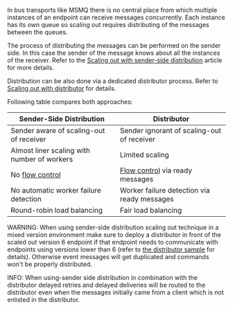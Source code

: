 
In bus transports like MSMQ there is no central place from which multiple instances of an endpoint can receive messages concurrently. Each instance has its own queue so scaling out requires distributing of the messages between the queues.

The process of distributing the messages can be performed on the sender side. In this case the sender of the message knows about all the instances of the receiver. Refer to the [Scaling out with sender-side distribution](/nservicebus/msmq/sender-side-distribution.md) article for more details.

Distribution can be also done via a dedicated distributor process. Refer to [Scaling out with distributor](/nservicebus/msmq/distributor/) for details.

Following table compares both approaches:

| Sender-Side Distribution                    | Distributor                                 |
|---------------------------------------------|---------------------------------------------|
| Sender aware of scaling-out of receiver     | Sender ignorant of scaling-out of receiver  |
| Almost liner scaling with number of workers | Limited scaling                             |
| No [flow control](https://en.wikipedia.org/wiki/Flow_control_%28data%29)| [Flow control](https://en.wikipedia.org/wiki/Flow_control_%28data%29) via ready messages             |
| No automatic worker failure detection       | Worker failure detection via ready messages |
| Round-robin load balancing                  | Fair load balancing                         |


WARNING: When using sender-side distribution scaling out technique in a mixed version environment make sure to deploy a distributor in front of the scaled out version 6 endpoint if that endpoint needs to communicate with endpoints using versions lower than 6 (refer to [the distributor sample](/samples/scaleout/distributor/) for details). Otherwise event messages will get duplicated and commands won't be properly distributed.

INFO: When using-sender side distribution in combination with the distributor delayed retries and delayed deliveries will be routed to the distributor even when the messages initially came from a client which is not enlisted in the distributor.